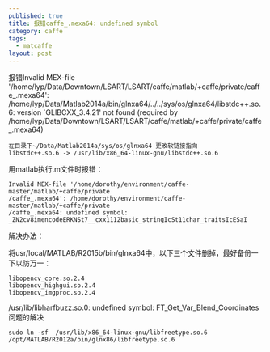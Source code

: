 ```yaml
---
published: true
title: 报错caffe_.mexa64: undefined symbol
category: caffe
tags: 
  - matcaffe
layout: post
---
```


报错Invalid MEX-file
'/home/lyp/Data/Downtown/LSART/LSART/caffe/matlab/+caffe/private/caffe_.mexa64':
/home/lyp/Data/Matlab2014a/bin/glnxa64/../../sys/os/glnxa64/libstdc++.so.6:
version `GLIBCXX_3.4.21' not found (required by
/home/lyp/Data/Downtown/LSART/LSART/caffe/matlab/+caffe/private/caffe_.mexa64)

```
在目录下~/Data/Matlab2014a/sys/os/glnxa64 更改软链接指向
libstdc++.so.6 -> /usr/lib/x86_64-linux-gnu/libstdc++.so.6

```

用matlab执行.m文件时报错：

```
Invalid MEX-file '/home/dorothy/environment/caffe-master/matlab/+caffe/private
/caffe_.mexa64': /home/dorothy/environment/caffe-master/matlab/+caffe/private
/caffe_.mexa64: undefined symbol: 
_ZN2cv8imencodeERKNSt7__cxx1112basic_stringIcSt11char_traitsIcESaI
```

解决办法：

将usr/local/MATLAB/R2015b/bin/glnxa64中，以下三个文件删掉，最好备份一下以防万一：

```
libopencv_core.so.2.4
libopencv_highgui.so.2.4
libopencv_imgproc.so.2.4
```


/usr/lib/libharfbuzz.so.0: undefined symbol: FT_Get_Var_Blend_Coordinates问题的解决
```
sudo ln -sf  /usr/lib/x86_64-linux-gnu/libfreetype.so.6 /opt/MATLAB/R2012a/bin/glnx86/libfreetype.so.6
```



